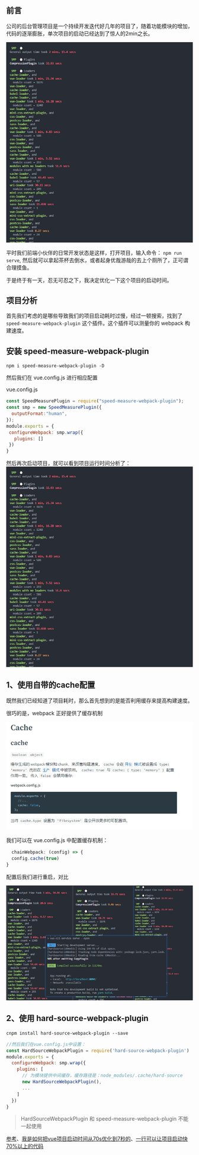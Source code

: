 ## 前言

公司的后台管理项目是一个持续开发迭代好几年的项目了，随着功能模块的增加，代码的逐渐膨胀，单次项目的启动已经达到了惊人的2min之长。

![](./img/speed.png)

平时我们前端小伙伴的日常开发状态是这样，打开项目，输入命令：
```npm run serve```,  然后就可以拿起茶杯去倒水，或者起身优哉游哉的去上个厕所了，正可谓合理摸鱼。

于是终于有一天，忍无可忍之下，我决定优化一下这个项目的启动时间。

## 项目分析

首先我们考虑的是哪些导致我们的项目启动耗时过慢，经过一顿搜索，找到了 ```speed-measure-webpack-plugin``` 这个插件。这个插件可以测量你的 webpack 构建速度。

## 安装 speed-measure-webpack-plugin

```shell
npm i speed-measure-webpack-plugin -D
```

然后我们在 vue.config.js 进行相应配置

vue.config.js

```js
const SpeedMeasurePlugin = require("speed-measure-webpack-plugin");
const smp = new SpeedMeasurePlugin({
  outputFormat:"human",
});
module.exports = {
 configureWebpack: smp.wrap({
   plugins: []
 })
}
```

然后再次启动项目，就可以看到项目运行时间分析了：
![](./img/speed.png)

## 1、使用自带的cache配置

既然我们已经知道了项目耗时，那么首先想到的是能否利用缓存来提高构建速度。

很巧的是，webpack 正好提供了缓存机制

![](./img/cache.png)

我们可以在 vue.config.js 中配置缓存机制：


```js
  chainWebpack: (config) => {
  config.cache(true)
}
```

配置后我们进行重启，对比

![](img/对比1.png)


## 2、使用 hard-source-webpack-plugin

```shell
cnpm install hard-source-webpack-plugin --save
```

```js
//然后我们在vue.config.js中设置：
const HardSourceWebpackPlugin = require('hard-source-webpack-plugin')
module.exports = {
  configureWebpack: smp.wrap({
    plugins: [
      // 为模块提供中间缓存，缓存路径是：node_modules/.cache/hard-source
      new HardSourceWebpackPlugin(),
      ...
    ]
  })
}


```

>HardSourceWebpackPlugin 和 speed-measure-webpack-plugin 不能一起使用


[参考](https://hellowordjava.blog.csdn.net/article/details/119881095?spm=1001.2101.3001.6650.1&utm_medium=distribute.pc_relevant.none-task-blog-2%7Edefault%7ECTRLIST%7Edefault-1-119881095-blog-117809500.pc_relevant_sortByStrongTime&depth_1-utm_source=distribute.pc_relevant.none-task-blog-2%7Edefault%7ECTRLIST%7Edefault-1-119881095-blog-117809500.pc_relevant_sortByStrongTime&utm_relevant_index=1)、[我是如何把vue项目启动时间从70s优化到7秒的](https://juejin.cn/post/6979879230297341989)、[一行可以让项目启动快70%以上的代码](https://juejin.cn/post/6961203055257714702#comment)